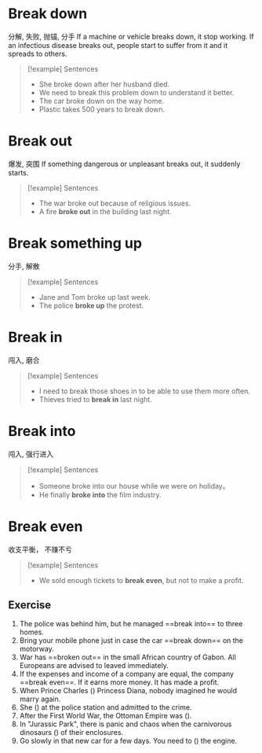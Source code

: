# Break down
分解,  失败,  抛锚, 分手
If a machine or vehicle breaks down, it stop working.
If an infectious disease breaks out, people start to suffer from it and it spreads to others.

>[!example] Sentences
>- She broke down after her husband died.
>- We need to break this problem down to understand it better.
>- The car broke down on the way home. 
>- Plastic takes 500 years to break down.

# Break out
爆发, 突围
If something dangerous or unpleasant breaks out, it suddenly starts.
>[!example] Sentences
>- The war broke out because of religious issues.
>- A fire **broke out** in the building last night.
# Break something up
分手, 解散
>[!example] Sentences
>- Jane and Tom broke up last week.
>- The police **broke up** the protest.
# Break in
闯入, 磨合
>[!example] Sentences
>- I need to break those shoes in to be able to use them more often.
>- Thieves tried to **break in** last night.
# Break into
 闯入, 强行进入
>[!example] Sentences
>- Someone broke into our house while we were on holiday。
>- He finally **broke into** the film industry.
# Break even
收支平衡， 不赚不亏
>[!example] Sentences
>- We sold enough tickets to **break even**, but not to make a profit.

## Exercise
1. The police was behind him, but he managed ==break into== to three homes.
2. Bring your mobile phone just in case the car ==break down== on the motorway.
3. War has ==broken out== in the small African  country of Gabon. All Europeans are advised to leaved immediately.
4. If the expenses and income of a company are equal, the company ==break even==. If it earns more money. It has made a profit.
5. When Prince Charles () Princess Diana, nobody imagined he would marry again.
6. She () at the police station and admitted to the crime.
7. After the First World War, the Ottoman Empire was ().
8. In "Jurassic Park", there is panic and chaos when the carnivorous dinosaurs () of their enclosures.
9. Go slowly in that new car for a few days. You need to () the engine.